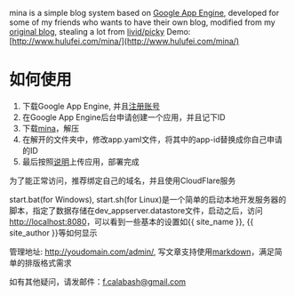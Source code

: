 mina is a simple blog system based on [Google App Engine](http://code.google.com/intl/zh-CN/appengine/), developed for some of my friends who wants to have their own blog, modified from my [original blog](http://www.hulufei.com), stealing a lot from [livid/picky](https://github.com/livid/picky)
Demo: [http://www.hulufei.com/mina/](http://www.hulufei.com/mina/)

# 如何使用 #

1. 下载Google App Engine, 并且[注册账号](http://appengine.google.com/)
2. 在Google App Engine后台申请创建一个应用，并且记下ID
3. 下载[mina](https://github.com/hulufei/mina)，解压
4. 在解开的文件夹中，修改app.yaml文件，将其中的app-id替换成你自己申请的ID
5. 最后按照[说明](http://code.google.com/intl/zh-CN/appengine/docs/python/tools/uploadinganapp.html)上传应用，部署完成

为了能正常访问，推荐绑定自己的域名，并且使用CloudFlare服务

start.bat(for Windows), start.sh(for Linux)是一个简单的启动本地开发服务器的脚本，指定了数据存储在dev_appserver.datastore文件，启动之后，访问[http://localhost:8080](http://localhost:8080)，可以看到一些基本的设置如{{ site_name }}, {{ site_author }}等如何显示

管理地址: http://youdomain.com/admin/, 写文章支持使用[markdown](http://daringfireball.net/projects/markdown/)，满足简单的排版格式需求

如有其他疑问，请发邮件：[f.calabash@gmail.com](mailto:f.calabash@gmail.com)
